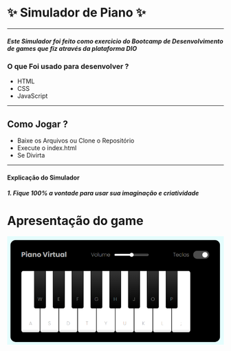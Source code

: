 # ✨ Simulador de Piano ✨



---


##### Este Simulador foi feito como exercicio do Bootcamp de Desenvolvimento de games que fiz através da plataforma DIO

### O que Foi usado para desenvolver ?
- HTML
- CSS
- JavaScript

---
## Como Jogar ?

- Baixe os Arquivos ou Clone o Repositório
- Execute o index.html
- Se Divirta

---
#### Explicação do Simulador

##### 1. _Fique 100% a vontade para usar sua imaginação e criatividade_

# Apresentação do game
![Apresentação Simulador de Piano.png](https://github.com/LuzaniDev/Simulador-de-Piano/blob/main/apresenta%C3%A7%C3%A3o/Apresenta%C3%A7%C3%A3o%20Simulador%20de%20Piano.png)


